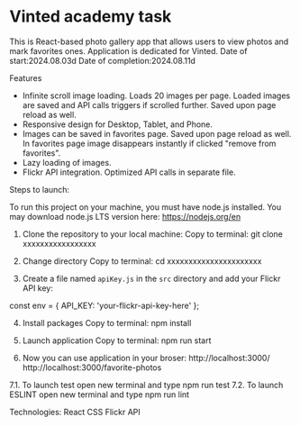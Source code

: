 # Vinted academy task

This is React-based photo gallery app that allows users to view photos and mark favorites ones. Application is dedicated for Vinted. Date of start:2024.08.03d Date of completion:2024.08.11d

Features
- Infinite scroll image loading. Loads 20 images per page. Loaded images are saved and API calls triggers if scrolled further. Saved upon page reload as well.
- Responsive design for Desktop, Tablet, and Phone.
- Images can be saved in favorites page. Saved upon page reload as well. In favorites page image disappears instantly if clicked "remove from favorites". 
- Lazy loading of images.
- Flickr API integration. Optimized API calls in separate file.

Steps to launch:

To run this project on your machine, you must have node.js installed. You may download node.js LTS version here: https://nodejs.org/en

1. Clone the repository to your local machine:
Copy to terminal: git clone xxxxxxxxxxxxxxxxx

2. Change directory
Copy to terminal: cd xxxxxxxxxxxxxxxxxxxxxx

3. Create a file named `apiKey.js` in the `src` directory and add your Flickr API key:
  
  const env = {
     API_KEY: 'your-flickr-api-key-here'
   };

4. Install packages
Copy to terminal: npm install

5. Launch application
Copy to terminal: npm run start

6. Now you can use application in your broser:
http://localhost:3000/
http://localhost:3000/favorite-photos

7.1. To launch test open new terminal and type npm run test
7.2. To launch ESLINT open new terminal and type npm run lint

Technologies:
React
CSS
Flickr API

